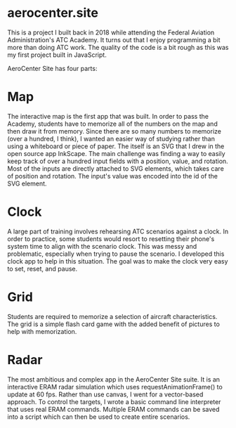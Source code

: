 # aerocenter.site

This is a project I built back in 2018 while attending the Federal Aviation Administration's ATC Academy. It turns out that I enjoy programming a bit more than doing ATC work. The quality of the code is a bit rough as this was my first project built in JavaScript. 

AeroCenter Site has four parts: 

# Map

The interactive map is the first app that was built. In order to pass the Academy, students have to memorize all of the numbers on the map and then draw it from memory. Since there are so many numbers to memorize (over a hundred, I think), I wanted an easier way of studying rather than using a whiteboard or piece of paper. The itself is an SVG that I drew in the open source app InkScape. The main challenge was finding a way to easily keep track of over a hundred input fields with a position, value, and rotation. Most of the inputs are directly attached to SVG elements, which takes care of position and rotation. The input's value was encoded into the id of the SVG element. 

# Clock

A large part of training involves rehearsing ATC scenarios against a clock. In order to practice, some students would resort to resetting their phone's system time to align with the scenario clock. This was messy and problematic, especially when trying to pause the scenario. I developed this clock app to help in this situation. The goal was to make the clock very easy to set, reset, and pause. 

# Grid

Students are required to memorize a selection of aircraft characteristics. The grid is a simple flash card game with the added benefit of pictures to help with memorization.

# Radar

The most ambitious and complex app in the AeroCenter Site suite. It is an interactive ERAM radar simulation which uses requestAnimationFrame() to update at 60 fps. Rather than use canvas, I went for a vector-based approach. To control the targets, I wrote a basic command line interpreter that uses real ERAM commands. Multiple ERAM commands can be saved into a script which can then be used to create entire scenarios. 
